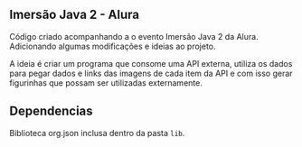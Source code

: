 ## Imersão Java 2 - Alura

Código criado acompanhando a o evento Imersão Java 2 da Alura.
Adicionando algumas modificações e ideias ao projeto.

A ideia é criar um programa que consome uma API externa, utiliza os dados para pegar dados e links das imagens de cada item da API e com isso gerar figurinhas que possam ser utilizadas externamente.

## Dependencias

Biblioteca org.json inclusa dentro da pasta `lib`.
